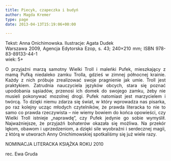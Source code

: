 ```yaml
---
title: Piecyk, czapeczka i budyń
author: Magda Kremer
type: page
date: 2013-04-13T15:19:06+00:00

---
```

<p style="text-align: justify;">
  Tekst: Anna Onichimowska. Ilustracje: Agata Dudek<br /> Warszawa 2009, Agencja Edytorska Ezop, s. 43; 240×210 mm; ISBN 978-83-89133-44-1<br /> wiek: 5+ 
</p>

<p style="text-align: justify;">
  O przyjaźni marzą samotny Wielki Troll i maleńki Pufek, mieszkający z mamą Pufką niedaleko zamku Trolla, gdzieś w zimnej północnej krainie. Każdy z nich próbuje zrealizować swoje pragnienie jak umie. Troll jest praktykiem. Zatrudnia nauczyciela języków obcych, stara się poznać upodobania sąsiadów, przenosi ich domek do swojego zamku, żeby nie musieli pokonywać mozolnej drogi. Pufek natomiast jest marzycielem i twórcą. To dzięki niemu zdarza się świat, w który wprowadza nas pisarka, po raz kolejny ucząc młodych czytelników, że prawda literacka to nie to samo co prawda rzeczywista – nie wiemy bowiem do końca opowieści, czy Wielki Troll istnieje „naprawdę”, czy Pufek jedynie go sobie wymyślił. Najważniejsze, że przyjaźń bohaterów okazała się możliwa. Na przekór lękom, obawom i uprzedzeniom, a dzięki sile wyobraźni i serdecznej magii, z którą w utworach Anny Onichimowskiej spotkaliśmy się już wiele razy.
</p>

<p style="text-align: justify;">
  NOMINACJA LITERACKA KSIĄŻKA ROKU 2010
</p>

<p style="text-align: justify;">
  rec. Ewa Gruda
</p>